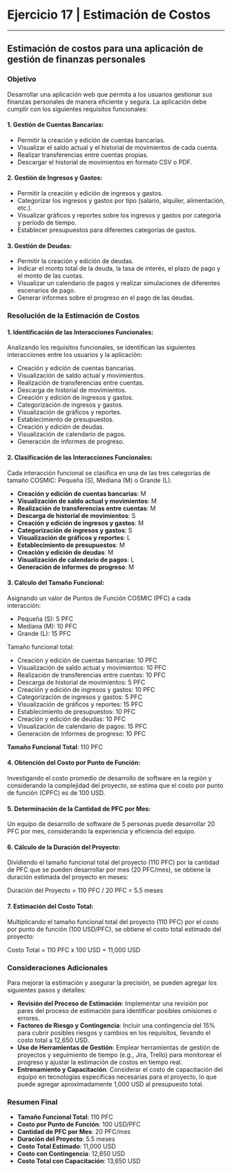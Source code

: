 # Ejercicio 17 | Estimación de Costos
---

## Estimación de costos para una aplicación de gestión de finanzas personales

### Objetivo

Desarrollar una aplicación web que permita a los usuarios gestionar sus finanzas personales de manera eficiente y segura. La aplicación debe cumplir con los siguientes requisitos funcionales:

#### 1. Gestión de Cuentas Bancarias:
- Permitir la creación y edición de cuentas bancarias.
- Visualizar el saldo actual y el historial de movimientos de cada cuenta.
- Realizar transferencias entre cuentas propias.
- Descargar el historial de movimientos en formato CSV o PDF.

#### 2. Gestión de Ingresos y Gastos:
- Permitir la creación y edición de ingresos y gastos.
- Categorizar los ingresos y gastos por tipo (salario, alquiler, alimentación, etc.).
- Visualizar gráficos y reportes sobre los ingresos y gastos por categoría y período de tiempo.
- Establecer presupuestos para diferentes categorías de gastos.

#### 3. Gestión de Deudas:
- Permitir la creación y edición de deudas.
- Indicar el monto total de la deuda, la tasa de interés, el plazo de pago y el monto de las cuotas.
- Visualizar un calendario de pagos y realizar simulaciones de diferentes escenarios de pago.
- Generar informes sobre el progreso en el pago de las deudas.

### Resolución de la Estimación de Costos

#### 1. Identificación de las Interacciones Funcionales:
Analizando los requisitos funcionales, se identifican las siguientes interacciones entre los usuarios y la aplicación:

- Creación y edición de cuentas bancarias.
- Visualización de saldo actual y movimientos.
- Realización de transferencias entre cuentas.
- Descarga de historial de movimientos.
- Creación y edición de ingresos y gastos.
- Categorización de ingresos y gastos.
- Visualización de gráficos y reportes.
- Establecimiento de presupuestos.
- Creación y edición de deudas.
- Visualización de calendario de pagos.
- Generación de informes de progreso.

#### 2. Clasificación de las Interacciones Funcionales:
Cada interacción funcional se clasifica en una de las tres categorías de tamaño COSMIC: Pequeña (S), Mediana (M) o Grande (L).

- **Creación y edición de cuentas bancarias**: M
- **Visualización de saldo actual y movimientos**: M
- **Realización de transferencias entre cuentas**: M
- **Descarga de historial de movimientos**: S
- **Creación y edición de ingresos y gastos**: M
- **Categorización de ingresos y gastos**: S
- **Visualización de gráficos y reportes**: L
- **Establecimiento de presupuestos**: M
- **Creación y edición de deudas**: M
- **Visualización de calendario de pagos**: L
- **Generación de informes de progreso**: M

#### 3. Cálculo del Tamaño Funcional:
Asignando un valor de Puntos de Función COSMIC (PFC) a cada interacción:
- Pequeña (S): 5 PFC
- Mediana (M): 10 PFC
- Grande (L): 15 PFC

Tamaño funcional total:
- Creación y edición de cuentas bancarias: 10 PFC
- Visualización de saldo actual y movimientos: 10 PFC
- Realización de transferencias entre cuentas: 10 PFC
- Descarga de historial de movimientos: 5 PFC
- Creación y edición de ingresos y gastos: 10 PFC
- Categorización de ingresos y gastos: 5 PFC
- Visualización de gráficos y reportes: 15 PFC
- Establecimiento de presupuestos: 10 PFC
- Creación y edición de deudas: 10 PFC
- Visualización de calendario de pagos: 15 PFC
- Generación de informes de progreso: 10 PFC

**Tamaño Funcional Total**: 110 PFC

#### 4. Obtención del Costo por Punto de Función:
Investigando el costo promedio de desarrollo de software en la región y considerando la complejidad del proyecto, se estima que el costo por punto de función (CPFC) es de 100 USD.

#### 5. Determinación de la Cantidad de PFC por Mes:
Un equipo de desarrollo de software de 5 personas puede desarrollar 20 PFC por mes, considerando la experiencia y eficiencia del equipo.

#### 6. Cálculo de la Duración del Proyecto:
Dividiendo el tamaño funcional total del proyecto (110 PFC) por la cantidad de PFC que se pueden desarrollar por mes (20 PFC/mes), se obtiene la duración estimada del proyecto en meses:

Duración del Proyecto = 110 PFC / 20 PFC = 5.5 meses

#### 7. Estimación del Costo Total:
Multiplicando el tamaño funcional total del proyecto (110 PFC) por el costo por punto de función (100 USD/PFC), se obtiene el costo total estimado del proyecto:

Costo Total = 110 PFC x 100 USD = 11,000 USD

### Consideraciones Adicionales
Para mejorar la estimación y asegurar la precisión, se pueden agregar los siguientes pasos y detalles:

- **Revisión del Proceso de Estimación**: Implementar una revisión por pares del proceso de estimación para identificar posibles omisiones o errores.
- **Factores de Riesgo y Contingencia**: Incluir una contingencia del 15% para cubrir posibles riesgos y cambios en los requisitos, llevando el costo total a 12,650 USD.
- **Uso de Herramientas de Gestión**: Emplear herramientas de gestión de proyectos y seguimiento de tiempo (e.g., Jira, Trello) para monitorear el progreso y ajustar la estimación de costos en tiempo real.
- **Entrenamiento y Capacitación**: Considerar el costo de capacitación del equipo en tecnologías específicas necesarias para el proyecto, lo que puede agregar aproximadamente 1,000 USD al presupuesto total.

### Resumen Final

- **Tamaño Funcional Total**: 110 PFC
- **Costo por Punto de Función**: 100 USD/PFC
- **Cantidad de PFC por Mes**: 20 PFC/mes
- **Duración del Proyecto**: 5.5 meses
- **Costo Total Estimado**: 11,000 USD
- **Costo con Contingencia**: 12,650 USD
- **Costo Total con Capacitación**: 13,650 USD